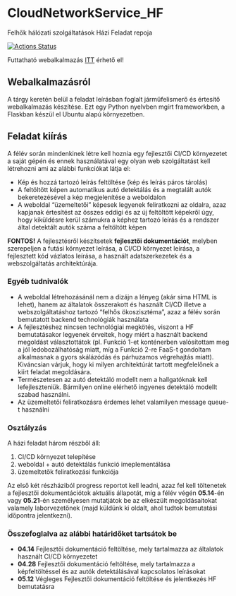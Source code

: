 # CloudNetworkService_HF
Felhők hálózati szolgáltatások Házi Feladat repoja

[![Actions Status](https://github.com/NagypalMarton/CloudNetworkService_HF/workflows/Test,%20build%20and%20release/badge.svg)](https://github.com/NagypalMarton/CloudNetworkService_HF/actions)

Futtatható webalkalmazás [ITT](https://github.com/NagypalMarton/CloudNetworkService_HF/releases/tag/latest) érhető el!

## Webalkalmazásról

A tárgy keretén belül a feladat leírásban foglalt járműfelismerő és értesítő webalkalmazás készítése. Ezt egy Python nyelvben mgírt frameworkben, a Flaskban készül el Ubuntu alapú környezetben.

## Feladat kiírás
A félév során mindenkinek létre kell hoznia egy fejlesztői CI/CD környezetet a saját gépén és ennek használatával egy olyan web szolgáltatást kell létrehozni ami az alábbi funkciókat látja el:
- Kép és hozzá tartozó leírás feltöltése (kép és leírás páros tárolás)
- A feltöltött képen automatikus autó detektálás és a megtalált autók bekeretezésével a kép megjelenítése a weboldalon
- A weboldal “üzemeltetői” képesek legyenek feliratkozni az oldalra, azaz kapjanak értesítést az összes eddigi és az új feltöltött képekről úgy, hogy kiküldésre kerül számukra a képhez tartozó leírás és a rendszer által detektált autók száma a feltöltött képen

**FONTOS!** A fejlesztésről készítsetek **fejlesztői dokumentációt**, melyben szerepeljen a futási környezet leírása, a CI/CD környezet leírása, a fejlesztett kód vázlatos leírása, a használt adatszerkezetek és a webszolgáltatás architektúrája.

### Egyéb tudnivalók
- A weboldal létrehozásánál nem a dizájn a lényeg (akár sima HTML is lehet), hanem az általatok összerakott és használt CI/CD illetve a webszolgáltatáshoz tartozó “felhős ökoszisztéma”, azaz a félév során bemutatott backend technológiák használata
- A fejlesztéshez nincsen technológiai megkötés, viszont a HF bemutatásakor legyenek érveitek, hogy miért a használt backend megoldást választottátok (pl. Funkció 1-et konténerben valósítottam meg a jól ledobozálhatóság miatt, míg a Funkció 2-re FaaS-t gondoltam alkalmasnak a gyors skálázódás és párhuzamos végrehajtás miatt). Kiváncsian várjuk, hogy ki milyen architektúrát tartott megfelelőnek a kiírt feladat megoldására.
- Természetesen az autó detektáló modellt nem a hallgatóknak kell lefejleszteniük. Bármilyen online elérhető ingyenes detektáló modellt szabad használni.
- Az üzemeltetői feliratkozásra érdemes lehet valamilyen message queue-t használni

### Osztályzás
A házi feladat három részből áll:
1. CI/CD környezet telepítése
2. weboldal + autó detektálás funkció imeplementálása
3. üzemeltetők feliratkozási funkciója

Az első két részháziból progress reportot kell leadni, azaz fel kell töltenetek a fejlesztői dokumentációtok aktuális állapotát, míg a félév végén **05.14**-én vagy **05.21**-én személyesen mutatjátok be az elkészült megoldásaitokat valamely laborvezetőnek (majd küldünk ki oldalt, ahol tudtok bemutatási időpontra jelentkezni). 

### Összefoglalva az alábbi határidőket tartsátok be
- **04.14** Fejlesztői dokumentáció feltöltése, mely tartalmazza az általatok használt CI/CD környezetet
- **04.28** Fejlesztői dokumentáció feltöltése, mely tartalmazza a képfeltöltéssel és az autók detektálásával kapcsolatos leírásokat
- **05.12** Végleges Fejlesztői dokumentáció feltöltése és jelentkezés HF bemutatásra
